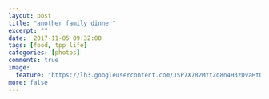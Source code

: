 ```yaml
---
layout: post
title: "another family dinner"
excerpt: ""
date:  2017-11-05 09:32:00
tags: [food, tpp life]
categories: [photos]
comments: true
image:
  feature: "https://lh3.googleusercontent.com/JSP7X782MYtZo8n4H3zDvaHt0xILh6GpmXVzbgZ0NS_-LJwzAoyMIUTdjfGmvrj5qm-fTIBMrJjPxAD8XbsX_RiiQtHLs6neGZ3Y_hawJuX9C12BzbvXzWZ2Wt5PnI3e6xs6O6ZkLpTcv59-f87hiXqT8S_2lt5966gt_BJpZ9fgasDP2PWrATYvGvr2kNtpqm7jZp21xpsBHflBEzWoNKrHvjHbY-OP_GMCu7hRzKHePrhVR6ORKtJX397L_dG42yC9wYufKb9KNFt18i808ZnwRA8cMFpNBpCUNkqdSEVlpsqtJD3M2LG78usrwzosBlIDkXbip7BmaCNuypyAuh50Sl1fjiX2qvrnH60UE_BmKBof8KCq3mAigFl3K95UQ0UePzxaklOE59jmZuH1Rk79lnHJjokZejXRwL0qbHM-7HSGZLfsYFCioRMJqPE0VGb8QIQgIe4QCsdzTOtzinWl2ltxjNDNCZ8cmPW-TuTf1DDe1fPYmml7F5ofdoJgo_pxAJs6OKnsJ8Q9cjL7QFl7J3Oj81iUvIM4aL_SuVDE_didNxhYBTq_a4LsP7J1PldMaMzalzkd8wRpGbuVhENCG8ViGFvQv7E5l5BmkT6kVZisfEa9Jk-EU9gsDd34Qc9Odn-HMGw0sxRBKwXRcjW095OIb7q4KHim=w963-h642-no"
more: false
---
```

